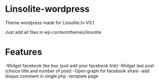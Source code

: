 # Linsolite-wordpress
Theme wordpress made for Linsolite.tv V0.1

Just add all files in wp-content/themes/linsolite


# Features 

-Widget facebook like box (just add your facebook link)
-Widget last post (choice title and number of post)
-Open graph for facebook share
-add disqus comment in single.php
-template page

